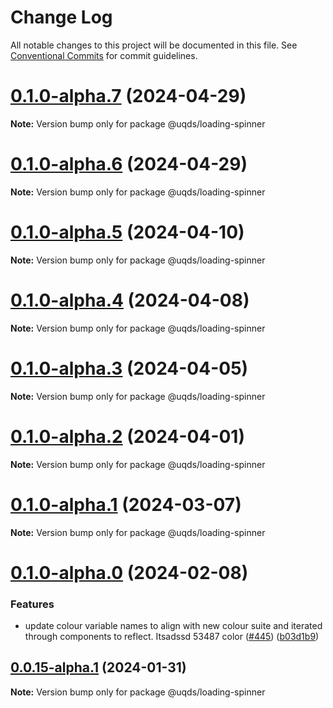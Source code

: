 # Change Log

All notable changes to this project will be documented in this file.
See [Conventional Commits](https://conventionalcommits.org) for commit guidelines.

# [0.1.0-alpha.7](https://github.com/uq-its-ss/design-system/compare/@uqds/loading-spinner@0.1.0-alpha.6...@uqds/loading-spinner@0.1.0-alpha.7) (2024-04-29)

**Note:** Version bump only for package @uqds/loading-spinner

# [0.1.0-alpha.6](https://github.com/uq-its-ss/design-system/compare/@uqds/loading-spinner@0.1.0-alpha.5...@uqds/loading-spinner@0.1.0-alpha.6) (2024-04-29)

**Note:** Version bump only for package @uqds/loading-spinner

# [0.1.0-alpha.5](https://github.com/uq-its-ss/design-system/compare/@uqds/loading-spinner@0.1.0-alpha.4...@uqds/loading-spinner@0.1.0-alpha.5) (2024-04-10)

**Note:** Version bump only for package @uqds/loading-spinner

# [0.1.0-alpha.4](https://github.com/uq-its-ss/design-system/compare/@uqds/loading-spinner@0.1.0-alpha.3...@uqds/loading-spinner@0.1.0-alpha.4) (2024-04-08)

**Note:** Version bump only for package @uqds/loading-spinner

# [0.1.0-alpha.3](https://github.com/uq-its-ss/design-system/compare/@uqds/loading-spinner@0.1.0-alpha.2...@uqds/loading-spinner@0.1.0-alpha.3) (2024-04-05)

**Note:** Version bump only for package @uqds/loading-spinner

# [0.1.0-alpha.2](https://github.com/uq-its-ss/design-system/compare/@uqds/loading-spinner@0.1.0-alpha.1...@uqds/loading-spinner@0.1.0-alpha.2) (2024-04-01)

**Note:** Version bump only for package @uqds/loading-spinner

# [0.1.0-alpha.1](https://github.com/uq-its-ss/design-system/compare/@uqds/loading-spinner@0.1.0-alpha.0...@uqds/loading-spinner@0.1.0-alpha.1) (2024-03-07)

**Note:** Version bump only for package @uqds/loading-spinner

# [0.1.0-alpha.0](https://github.com/uq-its-ss/design-system/compare/@uqds/loading-spinner@0.0.15-alpha.1...@uqds/loading-spinner@0.1.0-alpha.0) (2024-02-08)

### Features

- update colour variable names to align with new colour suite and iterated through components to reflect. Itsadssd 53487 color ([#445](https://github.com/uq-its-ss/design-system/issues/445)) ([b03d1b9](https://github.com/uq-its-ss/design-system/commit/b03d1b9a7944f4552750706b276405b0988abf90))

## [0.0.15-alpha.1](https://github.com/uq-its-ss/design-system/compare/@uqds/loading-spinner@0.0.15-alpha.0...@uqds/loading-spinner@0.0.15-alpha.1) (2024-01-31)

**Note:** Version bump only for package @uqds/loading-spinner

